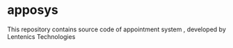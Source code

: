 # apposys
This repository contains source code of appointment system , developed by Lentenics Technologies

